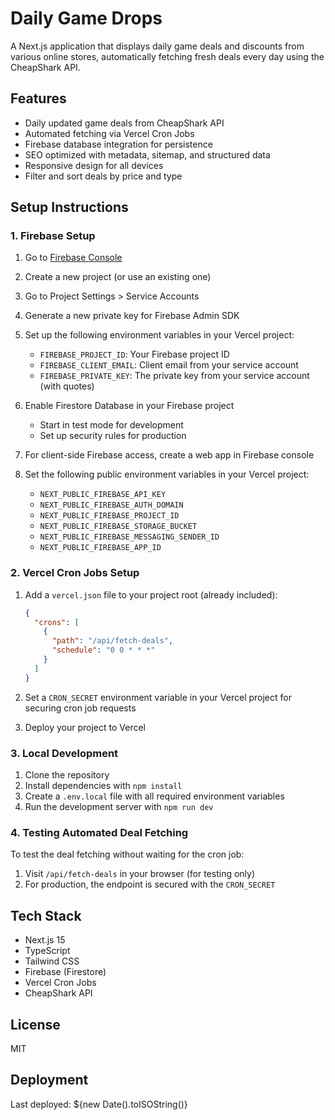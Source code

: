 # Daily Game Drops

A Next.js application that displays daily game deals and discounts from various online stores, automatically fetching fresh deals every day using the CheapShark API.

## Features

- Daily updated game deals from CheapShark API
- Automated fetching via Vercel Cron Jobs
- Firebase database integration for persistence
- SEO optimized with metadata, sitemap, and structured data
- Responsive design for all devices
- Filter and sort deals by price and type

## Setup Instructions

### 1. Firebase Setup

1. Go to [Firebase Console](https://console.firebase.google.com/)
2. Create a new project (or use an existing one)
3. Go to Project Settings > Service Accounts
4. Generate a new private key for Firebase Admin SDK
5. Set up the following environment variables in your Vercel project:
   - `FIREBASE_PROJECT_ID`: Your Firebase project ID
   - `FIREBASE_CLIENT_EMAIL`: Client email from your service account
   - `FIREBASE_PRIVATE_KEY`: The private key from your service account (with quotes)

6. Enable Firestore Database in your Firebase project
   - Start in test mode for development
   - Set up security rules for production

7. For client-side Firebase access, create a web app in Firebase console
8. Set the following public environment variables in your Vercel project:
   - `NEXT_PUBLIC_FIREBASE_API_KEY`
   - `NEXT_PUBLIC_FIREBASE_AUTH_DOMAIN`
   - `NEXT_PUBLIC_FIREBASE_PROJECT_ID`
   - `NEXT_PUBLIC_FIREBASE_STORAGE_BUCKET`
   - `NEXT_PUBLIC_FIREBASE_MESSAGING_SENDER_ID`
   - `NEXT_PUBLIC_FIREBASE_APP_ID`

### 2. Vercel Cron Jobs Setup

1. Add a `vercel.json` file to your project root (already included):
   ```json
   {
     "crons": [
       {
         "path": "/api/fetch-deals",
         "schedule": "0 0 * * *"
       }
     ]
   }
   ```

2. Set a `CRON_SECRET` environment variable in your Vercel project for securing cron job requests
3. Deploy your project to Vercel

### 3. Local Development

1. Clone the repository
2. Install dependencies with `npm install`
3. Create a `.env.local` file with all required environment variables
4. Run the development server with `npm run dev`

### 4. Testing Automated Deal Fetching

To test the deal fetching without waiting for the cron job:

1. Visit `/api/fetch-deals` in your browser (for testing only)
2. For production, the endpoint is secured with the `CRON_SECRET`

## Tech Stack

- Next.js 15
- TypeScript
- Tailwind CSS
- Firebase (Firestore)
- Vercel Cron Jobs
- CheapShark API

## License

MIT

## Deployment

Last deployed: <!-- Deployment timestamp: --> ${new Date().toISOString()}

